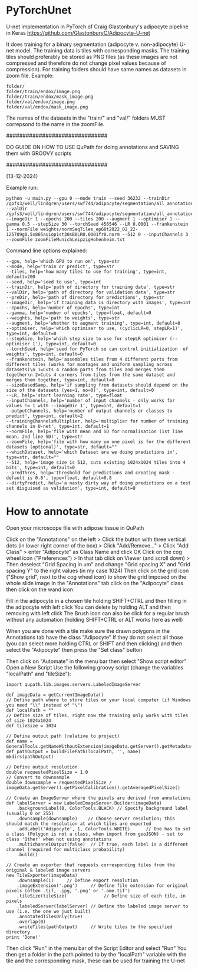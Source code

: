 # PyTorchUnet

U-net implementation in PyTorch of Craig Glastonbury's adipocyte pipeline in Keras
https://github.com/GlastonburyC/Adipocyte-U-net

It does training for a binary segmentation (adipocyte v. non-adipocyte) U-net model. The training data is tiles with corresponding masks.
The training tiles should preferably be stored as PNG files (as these images are not compressed and therefore do not change pixel values because of compression).
For training folders should have same names as datasets in zoom file.
Example:
```
folder/
folder/train/endox/image.png
folder/train/endox/mask_image.png
folder/val/endox/image.png
folder/val/endox/mask_image.png
```
The names of the datasets in the "train/" and "val/" folders MUST correpsond to the name in the zoomFile.

###############################

DO GUIDE ON HOW TO USE QuPath for doing annotations and SAVING them with GROOVY scripts

###############################

(13-12-2024)

Example run:
```
python -u main.py --gpu 0 --mode train --seed 36232 --trainDir /gpfs3/well/lindgren/users/swf744/adipocyte/segmentation/all_annotations_JPGwithBootstrapV2_munichLeipzigHohenheimV2_noFatdivaV2_cleanAnno_withTest/train/ --valDir /gpfs3/well/lindgren/users/swf744/adipocyte/segmentation/all_annotations_JPGwithBootstrapV2_munichLeipzigHohenheimV2_noFatdivaV2_cleanAnno_withTest/train/ --imageDir 1 --epochs 200 --tiles 200 --augment 1 --optimiser 1 --gamma 0.5 --stepSize 30 --torchSeed 456546 --LR 0.0001 --frankenstein 1 --normFile weights/normSeqTiles_ep60t2022_02_22-125709g0.5s865au1op1st30sB0LR0.0001fr0.norm --512 0 --inputChannels 3 --zoomFile zoomFileMunichLeipzigHohenheim.txt
```
Command line options explained:
```
--gpu, help='which GPU to run on', type=str
--mode, help='train or predict', type=str
--tiles, help='how many tiles to use for training', type=int, default=200
--seed, help='seed to use', type=int
--trainDir, help='path of directory for training data', type=str
--valDir, help='path of directory for validation data', type=str
--preDir, help='path of directory for predictions', type=str
--imageDir, help='if training data is directory with images', type=int
--epochs, help='number of epochs', type=int
--gamma, help='number of epochs', type=float, default=0
--weights, help='path to weights', type=str
--augment, help='whether to augment training', type=int, default=0
--optimiser, help='which optimiser to use, (cyclicLR=0, stepLR=1)', type=int, default=0
--stepSize, help='which step size to use for stepLR optimiser (--optimiser 1'), type=int, default=0
--torchSeed, help='seed for PyTorch so can control initialization  of weights', type=int, default=0
--frankenstein, help='assembles tiles from 4 different parts from different tiles (works for montages and uniform sampling across datasets)\n 1=Cuts 4 random parts from tiles and merges them together\n 2=Cuts 4 corners from tiles from the same dataset and merges them together, type=int, default=0
--sizeBasedSamp, help='if sampling from datasets should depend on the size of the datasets (yes=1, no=0)', type=int, default=0
--LR, help='start learning rate', type=float
--inputChannels, help='number of input channels - only works for values != 1 with --imageDir 1', type=int, default=1
--outputChannels, help='number of output channels or classes to predict', type=int, default=2
--trainingChannelsMultiplier, help='multiplier for number of training channels in U-net', type=int, default=1
--normFile, help='file with mean and SD for normalisation (1st line mean, 2nd line SD)', type=str
--zoomFile, help='file with how many um one pixel is for the different datasets (optional)', type=str, default=""
--whichDataset, help='which Dataset are we doing predictions in', type=str, default=""
--512, help='image size is 512, cuts existing 1024x1024 tiles into 4 bits', type=int, default=0
--predThres, help='threshold for predictions and creating mask - default is 0.8', type=float, default=0.8
--dirtyPredict, help='a nasty dirty way of doing predictions on a test set disguised as validation', type=int, default=0
```

# How to annotate

Open your microscope file with adipose tissue in QuPath

Click on the "Annotations" on the left > Click the button with three vertical dots (in lower right corner of the box) > Click "Add/Remove..." > Click "Add Class" > enter "Adipocyte" as Class Name and click OK
Click on the cog wheel icon ("Preferences") > In that tab click on Viewer (and scroll down) > Then deselect "Grid Spacing in um" and change "Grid spacing X" and "Grid spacing Y" to the right values (in my case 1024)
Then click on the grid icon ("Show grid", next to the cog wheel icon) to show the grid imposed on the whole slide image
In the "Annotations" tab click on the "Adipocyte" class then click on the wand icon

Fill in the adipocyte in a chosen tile holding SHIFT+CTRL and then filling in the adipocyte with left click
You can delete by holding ALT and then removing with left click
The Brush icon can also be click for a regular brush without any automation (holding SHIFT+CTRL or ALT works here as well)

When you are done with a tile make sure the drawn polygons in the Annotations tab have the class "Adipocyte"
If they do not select all those (you can select more holding CTRL or SHIFT and then clicking) and then select the "Adipocyte" then press the "Set class" button

Then click on "Automate" in the menu bar then select "Show script editor" Open a New Script
Use the following groovy script (change the variables "localPath" and "tileSize"):

```
import qupath.lib.images.servers.LabeledImageServer

def imageData = getCurrentImageData()
// Define path where to store tiles on your local computer (if Windows you need "\\" instead of "\")
def localPath = ""
// Define size of tiles, right now the training only works with tiles of size 1024x1024
def tileSize = 1024

// Define output path (relative to project)
def name = GeneralTools.getNameWithoutExtension(imageData.getServer().getMetadata().getName())
def pathOutput = buildFilePath(localPath, '', name)
mkdirs(pathOutput)

// Define output resolution
double requestedPixelSize = 1.0
// Convert to downsample
double downsample = requestedPixelSize / imageData.getServer().getPixelCalibration().getAveragedPixelSize()

// Create an ImageServer where the pixels are derived from annotations
def labelServer = new LabeledImageServer.Builder(imageData)
    .backgroundLabel(0, ColorTools.BLACK) // Specify background label (usually 0 or 255)
    .downsample(downsample)    // Choose server resolution; this should match the resolution at which tiles are exported
    .addLabel('Adipocyte', 1, ColorTools.WHITE)      // One has to set a class (Polygon is not a class, when import from geoJSON) - set to class 'Other' when not using annotations
    .multichannelOutput(false)  // If true, each label is a different channel (required for multiclass probability)
    .build()

// Create an exporter that requests corresponding tiles from the original & labeled image servers
new TileExporter(imageData)
    .downsample(1)     // Define export resolution
    .imageExtension('.png')     // Define file extension for original pixels (often .tif, .jpg, '.png' or '.ome.tif')
    .tileSize(tileSize)              // Define size of each tile, in pixels
    .labeledServer(labelServer) // Define the labeled image server to use (i.e. the one we just built)
    .annotatedTilesOnly(true)  
    .overlap(0)                
    .writeTiles(pathOutput)     // Write tiles to the specified directory
print 'Done!'
```
Then click "Run" in the menu bar of the Script Editor and select "Run"
You then get a folder in the path pointed to by the "localPath" variable with the tile and the corresponding mask, these can be used for training the U-net

